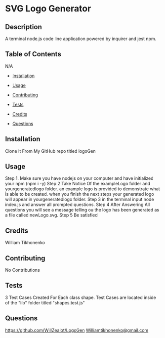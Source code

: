 # SVG Logo Generator 


## Description

A terminal node.js code line application powered by inquirer and jest npm. 

## Table of Contents

N/A
- [Installation](#installation)
- [Usage](#usage)
- [Contributing](#contributing)
- [Tests](#tests)
- [Credits](#credits)

- [Questions](#questions)

## Installation
Clone It From My GitHub repo titled logoGen

## Usage
Step 1. Make sure you have nodejs on your computer and have initialized your npm (npm i -y) Step 2 Take Notice Of the exampleLogo folder and yourgeneratedlogo folder. an example logo is provided to demonstrate what is able to be created. when you finish the next steps your generated logo will appear in yourgeneratedlogo folder. Step 3 in the terminal input node index.js and answer all prompted questions. Step 4 After Answering All questions you will see a message telling ou the logo has been generated as a file called newLogo.svg. Step 5 Be satisfied

## Credits
William Tikhonenko

## Contributing
No Contributions

## Tests
3 Test Cases Created For Each class shape. Test Cases are located inside of the "lib" folder titled "shapes.test.js"



## Questions
https://github.com/WillZealot/LogoGen
Williamtikhonenko@gmail.com
